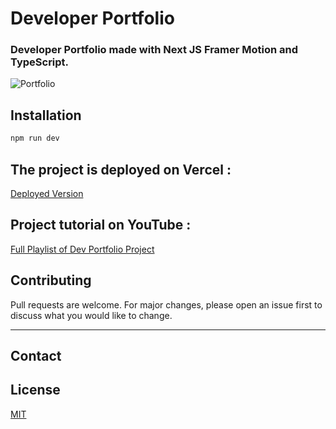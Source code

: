 # Developer Portfolio

### Developer Portfolio made with Next JS Framer Motion and TypeScript.

![Portfolio]()

## Installation

```bash
npm run dev
```

## The project is deployed on Vercel : 
[Deployed Version](https://sumit.dey-sumit.vercel.app/)

## Project tutorial on YouTube : 
  [Full Playlist of Dev Portfolio Project](https://www.youtube.com/watch?v=Nhb67Eb98tU&list=PLQKg8mIgoxKpvIWyxMM-Nn6s_iww0KX53)


## Contributing
Pull requests are welcome. For major changes, please open an issue first to discuss what you would like to change.

--- 
## Contact

<!-- Sumit Dey- [code.sumax@gmail.com](mailto:code.sumax@gmail.com) -->




## License
[MIT](https://choosealicense.com/licenses/mit/)
